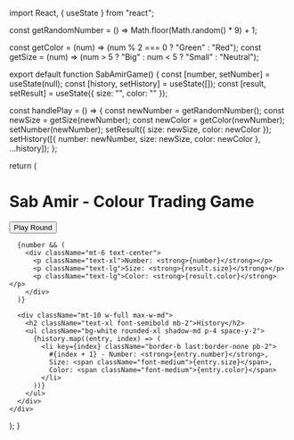 import React, { useState } from "react";

const getRandomNumber = () => Math.floor(Math.random() * 9) + 1;

const getColor = (num) => (num % 2 === 0 ? "Green" : "Red");
const getSize = (num) => (num > 5 ? "Big" : num < 5 ? "Small" : "Neutral");

export default function SabAmirGame() {
  const [number, setNumber] = useState(null);
  const [history, setHistory] = useState([]);
  const [result, setResult] = useState({ size: "", color: "" });

  const handlePlay = () => {
    const newNumber = getRandomNumber();
    const newSize = getSize(newNumber);
    const newColor = getColor(newNumber);
    setNumber(newNumber);
    setResult({ size: newSize, color: newColor });
    setHistory([{ number: newNumber, size: newSize, color: newColor }, ...history]);
  };

  return (
    <div className="min-h-screen bg-gray-100 flex flex-col items-center p-4">
      <h1 className="text-3xl font-bold mb-4">Sab Amir - Colour Trading Game</h1>
      <button
        onClick={handlePlay}
        className="px-6 py-2 bg-blue-600 text-white rounded-2xl shadow-lg hover:bg-blue-700"
      >
        Play Round
      </button>

      {number && (
        <div className="mt-6 text-center">
          <p className="text-xl">Number: <strong>{number}</strong></p>
          <p className="text-lg">Size: <strong>{result.size}</strong></p>
          <p className="text-lg">Color: <strong>{result.color}</strong></p>
        </div>
      )}

      <div className="mt-10 w-full max-w-md">
        <h2 className="text-xl font-semibold mb-2">History</h2>
        <ul className="bg-white rounded-xl shadow-md p-4 space-y-2">
          {history.map((entry, index) => (
            <li key={index} className="border-b last:border-none pb-2">
              #{index + 1} - Number: <strong>{entry.number}</strong>,
              Size: <span className="font-medium">{entry.size}</span>,
              Color: <span className="font-medium">{entry.color}</span>
            </li>
          ))}
        </ul>
      </div>
    </div>
  );
}
